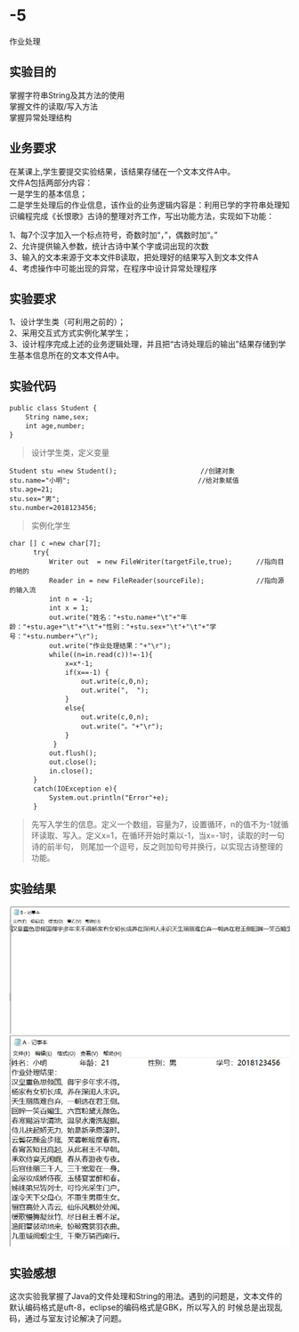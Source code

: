 # -5
作业处理
## 实验目的
掌握字符串String及其方法的使用  
掌握文件的读取/写入方法  
掌握异常处理结构
## 业务要求
在某课上,学生要提交实验结果，该结果存储在一个文本文件A中。  
文件A包括两部分内容：  
一是学生的基本信息；  
二是学生处理后的作业信息，该作业的业务逻辑内容是：利用已学的字符串处理知识编程完成《长恨歌》古诗的整理对齐工作，写出功能方法，实现如下功能：

1、每7个汉字加入一个标点符号，奇数时加“，”，偶数时加“。”  
2、允许提供输入参数，统计古诗中某个字或词出现的次数  
3、输入的文本来源于文本文件B读取，把处理好的结果写入到文本文件A  
4、考虑操作中可能出现的异常，在程序中设计异常处理程序
## 实验要求
1、设计学生类（可利用之前的）；  
2、采用交互式方式实例化某学生；  
3、设计程序完成上述的业务逻辑处理，并且把“古诗处理后的输出”结果存储到学生基本信息所在的文本文件A中。
## 实验代码
    public class Student {
	    String name,sex;
	    int age,number;	
    }
>设计学生类，定义变量

    Student stu =new Student();                     //创建对象
    stu.name="小明";                                //给对象赋值
    stu.age=21;
    stu.sex="男";
    stu.number=2018123456;  
>实例化学生

    char [] c =new char[7];
	      try{
	    	  Writer out  = new FileWriter(targetFile,true);      //指向目的地的
	    	  Reader in = new FileReader(sourceFile);             //指向源的输入流
	    	  int n = -1;
	    	  int x = 1;
	    	  out.write("姓名："+stu.name+"\t"+"年龄："+stu.age+"\t"+"\t"+"性别："+stu.sex+"\t"+"\t"+"学号："+stu.number+"\r");
	    	  out.write("作业处理结果："+"\r");
	          while((n=in.read(c))!=-1){
	        	  x=x*-1;
	        	  if(x==-1) {
	        		  out.write(c,0,n);
		              out.write(",  ");
	        	  }
	        	  else{
	        		  out.write(c,0,n);
	        		  out.write("。"+"\r");
	        	  }	              
	           }
	          out.flush();
	          out.close();
	          in.close();
	      }	      
	      catch(IOException e){
	    	  System.out.println("Error"+e);
	      }
>先写入学生的信息。定义一个数组，容量为7，设置循环，n的值不为-1就循环读取、写入。定义x=1，在循环开始时乘以-1，当x=-1时，读取的时一句诗的前半句，
则尾加一个逗号，反之则加句号并换行，以实现古诗整理的功能。

## 实验结果
![源文件](https://github.com/2018310768/-5/blob/main/java源TXT.JPG)
![结果](https://github.com/2018310768/-5/blob/main/java结果.JPG)
## 实验感想
这次实验我掌握了Java的文件处理和String的用法。遇到的问题是，文本文件的默认编码格式是uft-8，eclipse的编码格式是GBK，所以写入的
时候总是出现乱码，通过与室友讨论解决了问题。

